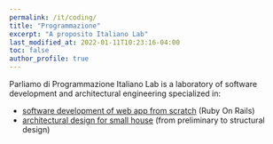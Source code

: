 ```yaml
---
permalink: /it/coding/
title: "Programmazione"
excerpt: "A proposito Italiano Lab"
last_modified_at: 2022-01-11T10:23:16-04:00
toc: false
author_profile: true
---
```


Parliamo di Programmazione
Italiano Lab is a laboratory of software development and architectural engineering specialized in:

- [software development of web app from scratch](/coding/) (Ruby On Rails) 
- [architectural design for small house](/architecture/) (from preliminary to structural design)